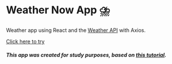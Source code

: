 # Weather Now App :cloud_with_lightning_and_rain:

Weather app using React and the [Weather API](https://www.weatherapi.com/) with Axios.

[Click here to try](https://jessneri.github.io/weather-now/)



##### This app was created for study purposes, based on [this tutorial](https://www.youtube.com/watch?v=M-0V5ROegYg&t=2703s).
